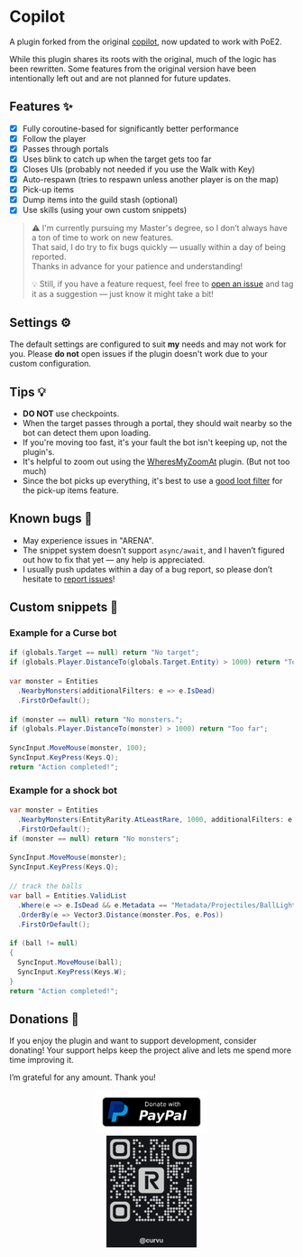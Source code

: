 # Copilot
A plugin forked from the original [copilot](https://github.com/totalschaden/copilot), now updated to work with PoE2.

While this plugin shares its roots with the original, much of the logic has been rewritten.
Some features from the original version have been intentionally left out and are not planned for future updates.

## Features ✨
- [x] Fully coroutine-based for significantly better performance
- [x] Follow the player
- [x] Passes through portals
- [x] Uses blink to catch up when the target gets too far
- [x] Closes UIs (probably not needed if you use the Walk with Key)
- [x] Auto-respawn (tries to respawn unless another player is on the map)
- [x] Pick-up items
- [x] Dump items into the guild stash (optional)
- [x] Use skills (using your own custom snippets)

> ⚠️ I'm currently pursuing my Master's degree, so I don’t always have a ton of time to work on new features.<br>
> That said, I do try to fix bugs quickly — usually within a day of being reported.<br>
> Thanks in advance for your patience and understanding!  
>  
> 💡 Still, if you have a feature request, feel free to [open an issue](https://github.com/Curvu/Copilot/issues) and tag it as a suggestion — just know it might take a bit!

## Settings ⚙️
The default settings are configured to suit **my** needs and may not work for you.
Please **do not** open issues if the plugin doesn't work due to your custom configuration.

## Tips 💡
- **DO NOT** use checkpoints.
- When the target passes through a portal, they should wait nearby so the bot can detect them upon loading.
- If you're moving too fast, it's your fault the bot isn't keeping up, not the plugin's.
- It's helpful to zoom out using the [WheresMyZoomAt](https://github.com/doubleespressobro/WheresMyZoomAt-PoE2) plugin. (But not too much)
- Since the bot picks up everything, it's best to use a [good loot filter](https://www.filterblade.xyz/?game=Poe2) for the pick-up items feature.

## Known bugs 🐞
- May experience issues in "ARENA".
- The snippet system doesn’t support `async/await`, and I haven’t figured out how to fix that yet — any help is appreciated.
- I usually push updates within a day of a bug report, so please don’t hesitate to [report issues](https://github.com/Curvu/Copilot/issues)!

## Custom snippets 🧩

### Example for a Curse bot
```csharp
if (globals.Target == null) return "No target";
if (globals.Player.DistanceTo(globals.Target.Entity) > 1000) return "Too far from target"; 

var monster = Entities
  .NearbyMonsters(additionalFilters: e => e.IsDead)
  .FirstOrDefault();

if (monster == null) return "No monsters.";
if (globals.Player.DistanceTo(monster) > 1000) return "Too far";

SyncInput.MoveMouse(monster, 100);
SyncInput.KeyPress(Keys.Q);
return "Action completed!";
```

### Example for a shock bot
```csharp
var monster = Entities
  .NearbyMonsters(EntityRarity.AtLeastRare, 1000, additionalFilters: e => e.IsAlive)
  .FirstOrDefault();
if (monster == null) return "No monsters";

SyncInput.MoveMouse(monster);
SyncInput.KeyPress(Keys.Q);

// track the balls
var ball = Entities.ValidList
  .Where(e => e.IsDead && e.Metadata == "Metadata/Projectiles/BallLightningPlayer" && Vector3.Distance(e.Pos, monster.Pos) < 600)
  .OrderBy(e => Vector3.Distance(monster.Pos, e.Pos))
  .FirstOrDefault();

if (ball != null)
{
  SyncInput.MoveMouse(ball);
  SyncInput.KeyPress(Keys.W);
}
return "Action completed!";
```

## Donations 🙏

If you enjoy the plugin and want to support development, consider donating!
Your support helps keep the project alive and lets me spend more time improving it.

I’m grateful for any amount. Thank you!

<div style="display: flex;align-items: center;justify-content: center;flex-direction: column;">
  <a href="https://www.paypal.com/donate/?hosted_button_id=NX4PVU9B2YFDU">
    <img src="./assets/donate_paypal.png" width="200">
  </a>
  <a href="https://revolut.me/curvu">
    <img src="./assets/donate_revolut.png" width="160">
  </a>
</div>